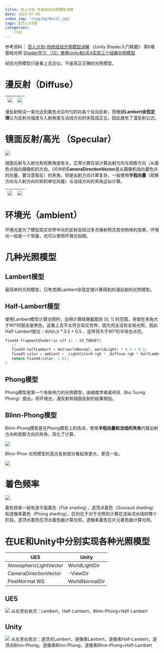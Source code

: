 ```yaml
---
title: 百人计划-传统经验光照模型详解
date: 2023-07-09
index_img: "/img/bg/West2.jpg"
tags: [百人计划]
categories: 
   -[TA]
---
```

参考资料：
[百人计划-传统经验光照模型详解](https://www.bilibili.com/video/BV1B54y1j7zE/?spm_id_from=333.999.0.0&vd_source=93b215eab72b2548f75d0772e28f8b20)
《Unity Shader入门精要》 第6章 基础光照
[Shader学习 （12）使用Unity和UE4实现三个经典光照模型](https://zhuanlan.zhihu.com/p/172496451)
<!-- more -->

经验光照模型只是看上去近似，不是真正正确的光照模型。

# 漫反射（Diffuse）

![](/article_img/2022-08-29-15-23-14.png) | ![](/article_img/2022-08-29-15-18-42.png)
---|---

漫反射假设一束光达到着色点后均匀的向各个反向反射，而根据**Lambert余弦定理**认为反射光强度与入射角度与法线方向的余弦成正比，因此就有了漫反射公式。

# 镜面反射/高光 （Specular）

![](/article_img/2022-08-29-15-35-09.png)

镜面反射与入射光和观察角度有关。正常计算应该计算出射方向与观察方向（从着色点指向摄像机的方向，UE中的**CameraDirectionVector**是从摄像机指向着色点的向量，要注意取反）的夹角，但是出射方向计算复杂，一般使用**半程向量**（观察方向与入射方向的和的单位向量）与法线方向的夹角近似计算。

![](/article_img/2022-08-29-15-38-15.png) | ![](/article_img/2022-08-29-15-39-32.png)
---|---

# 环境光（ambient）

环境光是为了模拟现实世界中光的反射会经过多次弹射照亮其他物体的效果，环境光一般是一个常量，也可以使用环境光贴图。

# 几种光照模型

## Lambert模型

最简单的光照模型，只考虑用Lambert余弦定理计算得到的漫反射的光照模型。

## Half-Lambert模型

使用Lambert模型计算光照时，会把计算结果截取到 [0, 1] 的范围，导致在夹角大于90°时就全是黑色，这看上去不太符合现实世界，因为完全没有全局光照，因此Half-Lambert提出：dot(n,l) * 0.5 + 0.5 ，这样将大于90°的半球也点亮。
```c
fixed4 fragmentShader(in v2f i) : SV_TARGET{
   //...
   fixed3 halfLambert = dot(worldNormal, worldLight) * 0.5 + 0.5;
   fixed3 color = ambient + _LightColor0.rgb * _Diffuse.rgb * halfLambert;
   return fixed4(color, 1.0);
}
```

## Phong模型

Phong模型是第一个有影响力的光照模型，由越南学者裴祥风（Bui Tuong Phong）提出，将环境光，漫反射和镜面反射的结果相加。

## Blinn-Phong模型

Blinn-Phong模型是在Phong模型上的改进，使用**半程向量和法线的夹角**代替出射方向和观察方向的夹角，简化了计算。

![](/article_img/2022-08-29-15-42-40.png)

Blinn-Phon 光照模型的高光反射部分看起来更大、更亮一些。

![](/article_img/2023-07-10-15-28-50.png)

# 着色频率

![](/article_img/2022-08-29-15-48-55.png)

着色频率一般有逐平面着色（Flat shading），逐顶点着色（Gouraud shading）和逐像素着色（Phong shading），区别在于对于光照的计算在渲染流水线的哪个阶段，逐顶点着色在顶点着色器计算光照，逐像素着色在片元着色器计算光照。

# 在UE和Unity中分别实现各种光照模型

UE5 | Unity
---|---
AtmosphericLightVector | WorldLightDir
CameraDirectionVector | -ViewDir
PixelNormal WS | WorldNormalDir

## UE5

![](/article_img/2023-07-09-20-21-01.png)
从左至右依次：Lambert，Half-Lambert，Blinn-Phong+Half-Lambert

## Unity

![](/article_img/2023-07-09-20-21-13.png)
从左至右依次：逐顶点Lambert，逐像素Lambert，逐像素Half-Lambert，逐顶点Blinn-Phong，逐像素Blinn-Phong，逐像素Blinn-Phong+Half-Lambert

